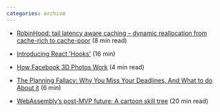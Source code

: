 ```yaml
---
categories: archive
---
```


- [RobinHood: tail latency aware caching – dynamic reallocation from cache-rich to cache-poor](https://blog.acolyer.org/2018/10/26/robinhood-tail-latency-aware-caching-dynamic-reallocation-from-cache-rich-to-cache-poor/ "https://blog.acolyer.org/2018/10/26/robinhood-tail-latency-aware-caching-dynamic-reallocation-from-cache-rich-to-cache-poor/") (8 min read)

- [Introducing React 'Hooks'](https://reactjs.org/docs/hooks-intro.html "https://reactjs.org/docs/hooks-intro.html") (16 min)

- [How Facebook 3D Photos Work](https://medium.com/@akella/how-facebook-3d-photos-work-8424cf48f061 "https://medium.com/@akella/how-facebook-3d-photos-work-8424cf48f061") (4 min read)

- [The Planning Fallacy: Why You Miss Your Deadlines, And What to do About it](https://medium.com/the-mission/the-planning-fallacy-why-you-miss-your-deadlines-and-what-to-do-about-it-db5e162307b7 "https://medium.com/the-mission/the-planning-fallacy-why-you-miss-your-deadlines-and-what-to-do-about-it-db5e162307b7") (6 min)

- [WebAssembly’s post-MVP future: A cartoon skill tree](https://hacks.mozilla.org/2018/10/webassemblys-post-mvp-future/ "https://hacks.mozilla.org/2018/10/webassemblys-post-mvp-future/ ") (20 min read)
